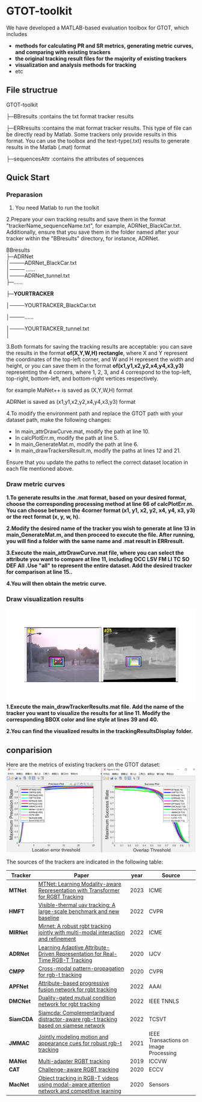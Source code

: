 # GTOT-toolkit
We have developed a MATLAB-based evaluation toolbox for GTOT, which includes 

* **methods for calculating PR and SR metrics, generating metric curves, and comparing with existing trackers**
* **the original tracking result files for the majority of existing trackers**
* **visualization and analysis methods for tracking**
* etc


## File structrue
GTOT-toolkit 

  ├─BBresults  :contains the txt format tracker results
  
  ├─ERRresults  :contains the mat format tracker results. This type of file can be directly read by Matlab. Some trackers only provide results in this format. You can use the toolbox and the text-type(.txt) results to generate results in the Matlab (.mat) format
  
  ├─sequencesAttr  :contains the attributes of sequences

## Quick Start
### Preparasion
1. You need Matlab to run the toolkit

2.Prepare your own tracking results and save them in the format "trackerName_sequenceName.txt", for example, ADRNet_BlackCar.txt. Additionally, ensure that you save them in the folder named after your tracker within the "BBresults" directory, for instance, ADRNet.

BBresults  
  ├─ADRNet  
  │────ADRNet_BlackCar.txt  
  │──── ......  
  │────ADRNet_tunnel.txt  
  ├─......
  
  ├─**YOURTRACKER** 
  
  │────YOURTRACKER_BlackCar.txt  
  
  │────...... 
  
  │────YOURTRACKER_tunnel.txt  
  │    

3.Both formats for saving the tracking results are acceptable: you can save the results in the format **of(X,Y,W,H) rectangle**, where X and Y represent the coordinates of the top-left corner, and W and H represent the width and height, or you can save them in the format **of(x1,y1,x2,y2,x4,y4,x3,y3)** representing the 4 corners, where 1, 2, 3, and 4 correspond to the top-left, top-right, bottom-left, and bottom-right vertices respectively.

for example MaNet++ is saved as (X,Y,W,H) format

ADRNet is saved as (x1,y1,x2,y2,x4,y4,x3,y3) format


4.To modify the environment path and replace the GTOT path with your dataset path, make the following changes:

* In main_attrDrawCurve.mat, modify the path at line 10.
* In calcPlotErr.m, modify the path at line 5.
* In main_GenerateMat.m, modify the path at line 6.
* In main_drawTrackersResult.m, modify the paths at lines 12 and 21.

Ensure that you update the paths to reflect the correct dataset location in each file mentioned above.

### Draw metric curves

**1.To generate results in the .mat format, based on your desired format, choose the corresponding processing method at line 66 of calcPlotErr.m. You can choose between the 4corner format (x1, y1, x2, y2, x4, y4, x3, y3) or the rect format (x, y, w, h).**

**2.Modify the desired name of the tracker you wish to generate at line 13 in main_GenerateMat.m, and then proceed to execute the file. After running, you will find a folder with the same name and .mat result in ERRresult.**

**3.Execute the main_attrDrawCurve.mat file, where you can select the attribute you want to compare at line 11, including OCC LSV	FM	LI	TC	SO	DEF All .Use "all" to represent the entire dataset. Add the desired tracker for comparison at line 15..**

**4.You will then obtain the metric curve.**

### Draw visualization results
![image](visualization.png) 
**1.Execute the main_drawTrackerResults.mat file. Add the name of the tracker you want to visualize the results for at line 11. Modify the corresponding BBOX color and line style at lines 39 and 40.**

**2.You can find the visualized results in the trackingResultsDisplay folder.**
## conparision
Here are the metrics of existing trackers on the GTOT dataset:
![image](result.png) 

The sources of the trackers are indicated in the following table:

Tracker | Paper | year | Source
----|----|----|----
**MTNet**  | [MTNet: Learning Modality-aware Representation with Transformer for RGBT Tracking](https://github.com/xuboyue1999/MTNet-ICME23) | 2023 | ICME
**HMFT**  | [Visible-thermal uav tracking: A large-scale benchmark and new baseline](https://openaccess.thecvf.com/content/CVPR2022/papers/Zhang_Visible-Thermal_UAV_Tracking_A_Large-Scale_Benchmark_and_New_Baseline_CVPR_2022_paper.pdf) | 2022 | CVPR  
**MIRNet**  |  [Mirnet: A robust rgbt tracking jointly with multi-modal interaction and refinement](https://ieeexplore.ieee.org/abstract/document/9860018) | 2022 | ICME
**ADRNet**  |  [Learning Adaptive Attribute-Driven Representation for Real-Time RGB-T Tracking](https://link.springer.com/article/10.1007/s11263-021-01495-3) | 2020 | IJCV 
**CMPP**  |  [Cross-modal pattern-propagation for rgb-t tracking](https://openaccess.thecvf.com/content_CVPR_2020/html/Wang_Cross-Modal_Pattern-Propagation_for_RGB-T_Tracking_CVPR_2020_paper.html) | 2020 | CVPR    
**APFNet**  |   [Attribute-based progressive fusion network for rgbt tracking](https://ojs.aaai.org/index.php/AAAI/article/view/20187) | 2022 | AAAI
**DMCNet**  |  [Duality-gated mutual condition network for rgbt tracking](https://ieeexplore.ieee.org/abstract/document/9737634) | 2022 |IEEE TNNLS
**SiamCDA** |  [Siamcda: Complementarityand distractor-aware rgb-t tracking based on siamese network](https://ieeexplore.ieee.org/abstract/document/9399460) | 2022 | TCSVT    
**JMMAC**  |   [Jointly modeling motion and appearance cues for robust rgb-t tracking](https://ieeexplore.ieee.org/abstract/document/9364880) | 2021 |IEEE Transactions on Image Processing 
**MANet** |  [Multi-adapter RGBT tracking](https://openaccess.thecvf.com/content_ICCVW_2019/html/VOT/Li_Multi-Adapter_RGBT_Tracking_ICCVW_2019_paper.html) | 2019 |ICCVW
**CAT**  |  [ Challenge-aware RGBT tracking](https://link.springer.com/chapter/10.1007/978-3-030-58542-6_14) | 2020 |ECCV
**MacNet**  |  [  Object tracking in RGB-T videos using modal-aware attention network and competitive learning](https://www.mdpi.com/1424-8220/20/2/393) | 2020 |Sensors

